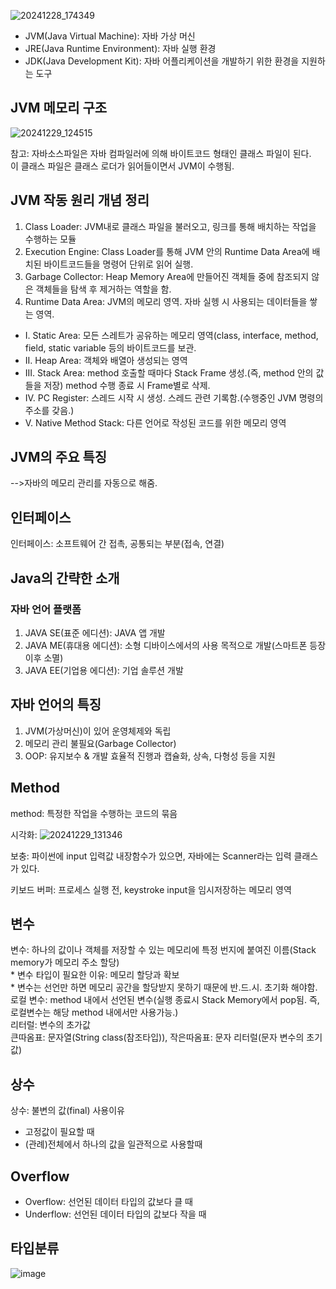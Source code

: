 ![20241228_174349](https://github.com/user-attachments/assets/31d584e8-7f6d-4d8d-b10b-34b8432c004c)

- JVM(Java Virtual Machine): 자바 가상 머신
- JRE(Java Runtime Environment): 자바 실행 환경
- JDK(Java Development Kit): 자바 어플리케이션을 개발하기 위한 환경을 지원하는 도구

## JVM 메모리 구조

![20241229_124515](https://github.com/user-attachments/assets/b6f14b1f-2332-4bb5-9a73-7f20232aea8c)


참고: 자바소스파일은 자바 컴파일러에 의해 바이트코드 형태인 클래스 파일이 된다. <br>
이 클래스 파일은 클래스 로더가 읽어들이면서 JVM이 수행됨.

## JVM 작동 원리 개념 정리
1. Class Loader: JVM내로 클래스 파일을 불러오고, 링크를 통해 배치하는 작업을 수행하는 모듈
2. Execution Engine: Class Loader를 통해 JVM 안의 Runtime Data Area에 배치된 바이트코드들을 명령어 단위로 읽어 실행.
3. Garbage Collector: Heap Memory Area에 만들어진 객체들 중에 참조되지 않은 객체들을 탐색 후 제거하는 역할을 함.
4. Runtime Data Area: JVM의 메모리 영역. 자바 실헹 시 사용되는 데이터들을 쌓는 영역.
- I. Static Area: 모든 스레트가 공유하는 메모리 영역(class, interface, method, field, static variable 등의 바이트코드를 보관.
- II. Heap Area: 객체와 배열아 생성되는 영역
- III. Stack Area: method 호출할 때마다 Stack Frame 생성.(즉, method 안의 값들을 저장) method 수행 종료 시 Frame별로 삭제.
- IV. PC Register: 스레드 시작 시 생성. 스레드 관련 기록함.(수행중인 JVM 명령의 주소를 갖음.)
- V. Native Method Stack: 다른 언어로 작성된 코드를 위한 메모리 영역

## JVM의 주요 특징
-->자바의 메모리 관리를 자동으로 해줌.

## 인터페이스
인터페이스: 소프트웨어 간 접촉, 공통되는 부분(접속, 연결)

## Java의 간략한 소개
### 자바 언어 플랫폼

1. JAVA SE(표준 에디션): JAVA 앱 개발
2. JAVA ME(휴대용 에디션): 소형 디바이스에서의 사용 목적으로 개발(스마트폰 등장 이후 소멸)
3. JAVA EE(기업용 에디션): 기업 솔루션 개발

## 자바 언어의 특징
1. JVM(가상머신)이 있어 운영체제와 독립
2. 메모리 관리 불필요(Garbage Collector)
3. OOP: 유지보수 & 개발 효율적 진행과 캡슐화, 상속, 다형성 등을 지원

## Method

method: 특정한 작업을 수행하는 코드의 묶음


시각화:
![20241229_131346](https://github.com/user-attachments/assets/05bb01f6-8334-41bb-8bd0-c0ee8020ce71)



보충: 파이썬에 input 입력값 내장함수가 있으면, 자바에는 Scanner라는 입력 클래스가 있다.


키보드 버퍼: 프로세스 실행 전, keystroke input을 임시저장하는 메모리 영역

## 변수
변수: 하나의 값이나 객체를 저장할 수 있는 메모리에 특정 번지에 붙여진 이름(Stack memory가 메모리 주소 할당)
<br> * 변수 타입이 필요한 이유: 메모리 할당과 확보
<br> * 변수는 선언만 하면 메모리 공간을 할당받지 못하기 때문에 반.드.시. 초기화 해야함.
<br> 로컬 변수: method 내에서 선언된 변수(실행 종료시 Stack Memory에서 pop됨. 즉, 로컬변수는 해당 method 내에서만 사용가능.)
<br> 리터럴: 변수의 초가값
<br> 큰따옴표: 문자열(String class(참조타입)), 작은따옴표: 문자 리터럴(문자 변수의 초기값)

## 상수
상수: 불변의 값(final)
사용이유
- 고정값이 필요할 때
- (관례)전체에서 하나의 값을 일관적으로 사용할때

## Overflow
- Overflow: 선언된 데이터 타입의 값보다 클 때
- Underflow: 선언된 데이터 타입의 값보다 작을 때

## 타입분류

![image](https://github.com/user-attachments/assets/5980497f-d708-409d-be5f-27085ce58190)
